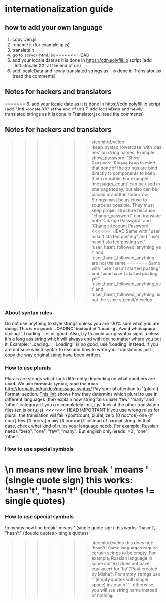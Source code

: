 # internationalization guide

## how to add your own language

1. copy ./en.js
2. rename it (for example jp.js)
3. translate it
5. go to server-html.jsx
<<<<<<< HEAD
6. add your locale data as it is done in https://cdn.polyfill.io script (add ',Intl.~locale.XX' at the end of url)
7. add localeData and newly translated strings as it is done in Translator.jsx (read the comments)

## Notes for hackers and translators

=======
6. add your locale date as it is done in https://cdn.polyfill.io script (add ',Intl.~locale.XX' at the end of url)
7. add localeData and newly translated strings as it is done in Translator.jsx (read the comments)

## Notes for hackers and translators
>>>>>>> steemit/develop
'keep_syntax_lowercase_with_dashes' on string names. Example: show_password: 'Show Password'
Please keep in mind that none of the strings are bind directly to components to keep them reusable. For example: 'messages_count' can be used in one page today, but also can be placed in another tomorrow.
Strings must be as close to source as possible.
They must keep proper structure because "change_password" can translate both 'Change Password' and 'Change Account Password'.
<<<<<<< HEAD
Same with "user hasn't started posting" and "user hasn't started posting yet", 'user_hasnt_followed_anything_yet' and 'user_hasnt_followed_anything' are not the same
=======
Same with "user hasn't started posting" and "user hasn't started posting yet", 'user_hasnt_followed_anything_yet' and 'user_hasnt_followed_anything' is not the same
>>>>>>> steemit/develop

### About syntax rules

Do not use anything to style strings unless you are 100% sure what you are doing.
This is no good: 'LOADING' instead of 'Loading'. Avoid whitespace styling: '   Loading' - is no good.
Also, try to avoid using syntax signs, unless it's a long ass string which will always end with dot no matter where you put it. Example: 'Loading...', 'Loading!' is no good, use 'Loading' instead.
If you are not sure which syntax to use and how to write your translations just copy the way original string have been written.

### How to use plurals

Plurals are strings which look differently depending on what numbers are used.
We use formatJs syntax, read the docs http://formatjs.io/guides/message-syntax/
Pay special attention to '{plural} Format' section.
[This link](http://www.unicode.org/cldr/charts/latest/supplemental/language_plural_rules.html) shows how they determine which plural to use in different languages (they explain how string falls under 'few', 'many' and 'other' category. If you are completely lost, just look at the other translation files (en.js or ru.js).
<<<<<<< HEAD
IMPORTANT if you use wrong rules for plural, the translation will fail '{postCount, plural, zero {0 постов} one {# пост} few {# поста} many {# постов}}' instead of normal string. In that case, check what kind of rules your language needs. For example: Russian needs "zero", "one", "few", "many". But english only needs '=0', 'one', 'other'.

### How to use special symbols

\n means new line break
\' means ' (single quote sign)
this works: 'hasn\'t', "hasn't" (double quotes != single quotes)
=======

### How to use special symbols
\n means new line break
\' means ' (single quote sign)
this works: 'hasn\'t', "hasn't" (double quotes > single quotes)
>>>>>>> steemit/develop
this does not: 'hasn't'
Some languages require certain strings to be empty. For example, Russian language in some context does not have equivalent for 'by'('Post created by Misha'). For empty strings use ' '(empty quotes with single space)  instead of '', otherwise you will see string name instead of nothing.
